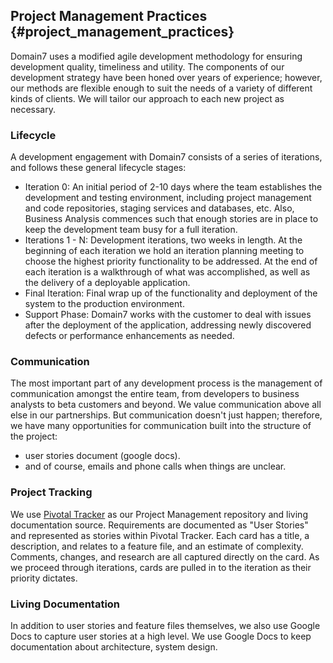 ## Project Management Practices {#project_management_practices}

Domain7 uses a modified agile development methodology for ensuring development quality, timeliness and utility.
The components of our development strategy have been honed over years of experience;
however, our methods are flexible enough to suit the needs of a variety of different kinds of clients.
We will tailor our approach to each new project as necessary.

### Lifecycle

A development engagement with Domain7 consists of a series of iterations,
and follows these general lifecycle stages:

* Iteration 0:
  An initial period of 2-10 days where the team establishes the development
  and testing environment, including project management and code repositories,
  staging services and databases, etc.
  Also, Business Analysis commences such that enough stories are in place
  to keep the development team busy for a full iteration.
* Iterations 1 - N:
  Development iterations, two weeks in length.
  At the beginning of each iteration we hold an iteration planning meeting
  to choose the highest priority functionality to be addressed.
  At the end of each iteration is a walkthrough of what was accomplished,
  as well as the delivery of a deployable application.  
* Final Iteration:
  Final wrap up of the functionality and deployment of the system
  to the production environment.
* Support Phase:
  Domain7 works with the customer to deal with issues after the
  deployment of the application, addressing newly discovered defects or
  performance enhancements as needed.

### Communication

The most important part of any development process is the management of communication amongst the entire team, from developers to business analysts to beta customers and beyond.
We value communication above all else in our partnerships.
But communication doesn't just happen; therefore, we have many opportunities
for communication built into the structure of the project:

* user stories document (google docs).
* and of course, emails and phone calls when things are unclear.

### Project Tracking

We use [Pivotal Tracker](http://pivotaltracker.com) as our Project Management repository and living documentation source.
Requirements are documented as "User Stories" and represented as stories within Pivotal Tracker.
Each card has a title, a description, and relates to a feature file, and an estimate of complexity.
Comments, changes, and research are all captured directly on the card.
As we proceed through iterations, cards are pulled in to the iteration as their priority dictates.

### Living Documentation

In addition to user stories and feature files themselves, we also use Google Docs to capture user stories at a high level.
We use Google Docs to keep documentation about architecture, system design.
